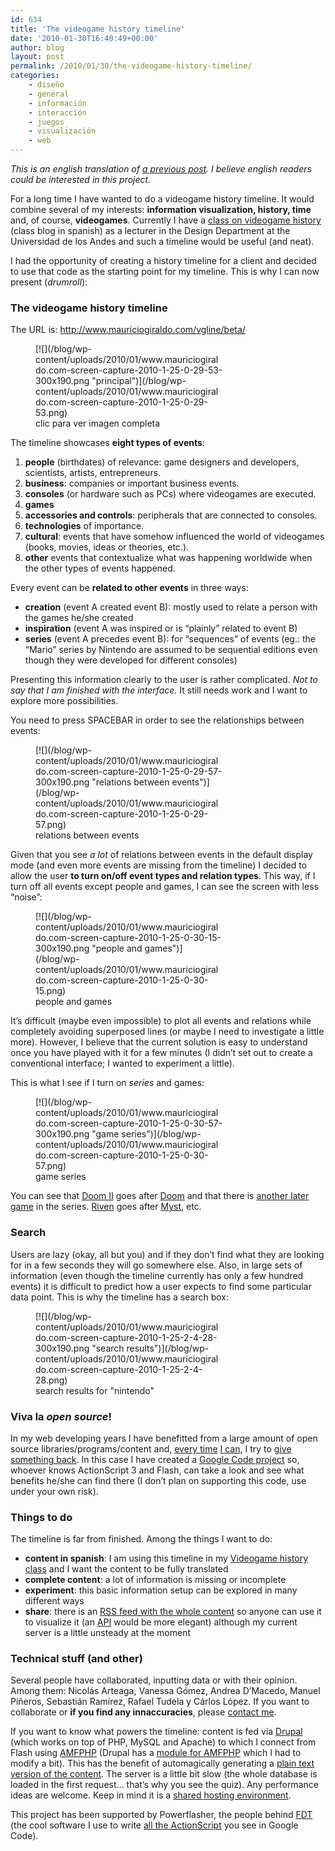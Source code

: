 ```yaml
---
id: 634
title: 'The videogame history timeline'
date: '2010-01-30T16:40:49+00:00'
author: blog
layout: post
permalink: /2010/01/30/the-videogame-history-timeline/
categories:
    - diseño
    - general
    - información
    - interacción
    - juegos
    - visualización
    - web
---
```


*This is an english translation of [a previous post](http://www.mauriciogiraldo.com/blog/2010/01/25/una-linea-de-tiempo-de-videojuegos/). I believe english readers could be interested in this project.*

For a long time I have wanted to do a videogame history timeline. It would combine several of my interests: **information visualization, history, time** and, of course, **videogames**. Currently I have a [class on videogame history](http://designblog.uniandes.edu.co/blogs/dise3223/ "blog del curso") (class blog in spanish) as a lecturer in the Design Department at the Universidad de los Andes and such a timeline would be useful (and neat).

I had the opportunity of creating a history timeline for a client and decided to use that code as the starting point for my timeline. This is why I can now present (*drumroll*):

### The videogame history timeline

The URL is: <http://www.mauriciogiraldo.com/vgline/beta/>

<figure markdown="1" aria-describedby="caption-attachment-620" class="wp-caption alignnone" id="attachment_620" style="width: 300px">
[![](/blog/wp-content/uploads/2010/01/www.mauriciogiraldo.com-screen-capture-2010-1-25-0-29-53-300x190.png "principal")](/blog/wp-content/uploads/2010/01/www.mauriciogiraldo.com-screen-capture-2010-1-25-0-29-53.png)
<figcaption markdown="0" class="wp-caption-text" id="caption-attachment-620">
clic para ver imagen completa
</figcaption>

</figure>

The timeline showcases **eight types of events**:

1. **people** (birthdates) of relevance: game designers and developers, scientists, artists, entrepreneurs.
2. **business**: companies or important business events.
3. **consoles** (or hardware such as PCs) where videogames are executed.
4. **games**
5. **accessories and controls**: peripherals that are connected to consoles.
6. **technologies** of importance.
7. **cultural**: events that have somehow influenced the world of videogames (books, movies, ideas or theories, etc.).
8. **other** events that contextualize what was happening worldwide when the other types of events happened.

Every event can be **related to other events** in three ways:

- **creation** (event A created event B): mostly used to relate a person with the games he/she created
- **inspiration** (event A was inspired or is “plainly” related to event B)
- **series** (event A precedes event B): for “sequences” of events (eg.: the “Mario” series by Nintendo are assumed to be sequential editions even though they were developed for different consoles)

Presenting this information clearly to the user is rather complicated. *Not to say that I am finished with the interface.* It still needs work and I want to explore more possibilities.

You need to press SPACEBAR in order to see the relationships between events:

<figure markdown="1" aria-describedby="caption-attachment-621" class="wp-caption alignnone" id="attachment_621" style="width: 300px">
[![](/blog/wp-content/uploads/2010/01/www.mauriciogiraldo.com-screen-capture-2010-1-25-0-29-57-300x190.png "relations between events")](/blog/wp-content/uploads/2010/01/www.mauriciogiraldo.com-screen-capture-2010-1-25-0-29-57.png)
<figcaption markdown="0" class="wp-caption-text" id="caption-attachment-621">
relations between events
</figcaption>

</figure>

Given that you see *a lot* of relations between events in the default display mode (and even more events are missing from the timeline) I decided to allow the user **to turn on/off event types and relation types**. This way, if I turn off all events except people and games, I can see the screen with less “noise”:

<figure markdown="1" aria-describedby="caption-attachment-622" class="wp-caption alignnone" id="attachment_622" style="width: 300px">
[![](/blog/wp-content/uploads/2010/01/www.mauriciogiraldo.com-screen-capture-2010-1-25-0-30-15-300x190.png "people and games")](/blog/wp-content/uploads/2010/01/www.mauriciogiraldo.com-screen-capture-2010-1-25-0-30-15.png)
<figcaption markdown="0" class="wp-caption-text" id="caption-attachment-622">
people and games
</figcaption>

</figure>

It’s difficult (maybe even impossible) to plot all events and relations while completely avoiding superposed lines (or maybe I need to investigate a little more). However, I believe that the current solution is easy to understand once you have played with it for a few minutes (I didn’t set out to create a conventional interface; I wanted to experiment a little).

This is what I see if I turn on *series* and games:

<figure markdown="1" aria-describedby="caption-attachment-623" class="wp-caption alignnone" id="attachment_623" style="width: 300px">
[![](/blog/wp-content/uploads/2010/01/www.mauriciogiraldo.com-screen-capture-2010-1-25-0-30-57-300x190.png "game series")](/blog/wp-content/uploads/2010/01/www.mauriciogiraldo.com-screen-capture-2010-1-25-0-30-57.png)
<figcaption markdown="0" class="wp-caption-text" id="caption-attachment-623">
game series
</figcaption>

</figure>

You can see that [Doom II](http://www.mauriciogiraldo.com/vgline/beta/#/338 "Doom II en la línea de tiempo") goes after [Doom](http://www.mauriciogiraldo.com/vgline/beta/#/323 "Doom en la línea de tiempo") and that there is [another later game](http://www.mauriciogiraldo.com/vgline/beta/#/342 "Doom III en la línea de tiempo") in the series. [Riven](http://www.mauriciogiraldo.com/vgline/beta/#/267 "Riven en la línea de tiempo") goes after [Myst](http://www.mauriciogiraldo.com/vgline/beta/#/265 "Myst en la línea de tiempo"), etc.

### Search

Users are lazy (okay, all but you) and if they don’t find what they are looking for in a few seconds they will go somewhere else. Also, in large sets of information (even though the timeline currently has only a few hundred events) it is difficult to predict how a user expects to find some particular data point. This is why the timeline has a search box:

<figure markdown="1" aria-describedby="caption-attachment-624" class="wp-caption alignnone" id="attachment_624" style="width: 300px">
[![](/blog/wp-content/uploads/2010/01/www.mauriciogiraldo.com-screen-capture-2010-1-25-2-4-28-300x190.png "search results")](/blog/wp-content/uploads/2010/01/www.mauriciogiraldo.com-screen-capture-2010-1-25-2-4-28.png)
<figcaption markdown="0" class="wp-caption-text" id="caption-attachment-624">
search results for "nintendo"
</figcaption>

</figure>

### Viva la *open source*!

In my web developing years I have benefitted from a large amount of open source libraries/programs/content and, [every time](http://sourceforge.net/projects/dmcourseware/ "Digital Media Courseware, proyecto en colaboración con Hernando Barragán") [I can](http://sourceforge.net/projects/spaw-cf "SPAW-CF, una versión ColdFusion de un editor de texto web"), I try to [give something back](http://stackoverflow.com/users/160933/mga "mi perfil en Stack Overflow"). In this case I have created a [Google Code project](http://code.google.com/p/vgline/) so, whoever knows ActionScript 3 and Flash, can take a look and see what benefits he/she can find there (I don’t plan on supporting this code, use under your own risk).

### Things to do

The timeline is far from finished. Among the things I want to do:

- **content in spanish**: I am using this timeline in my [Videogame history class](http://designblog.uniandes.edu.co/blogs/dise3223/programa-del-curso/ "class blog") and I want the content to be fully translated
- **complete content**: a lot of information is missing or incomplete
- **experiment**: this basic information setup can be explored in many different ways
- **share**: there is an [RSS feed with the whole content](http://www.mauriciogiraldo.com/vgline/rss/event/feed) so anyone can use it to visualize it (an [API](http://en.wikipedia.org/wiki/Application_programming_interface) would be more elegant) although my current server is a little unsteady at the moment

### Technical stuff (and other)

Several people have collaborated, inputting data or with their opinion. Among them: Nicolás Arteaga, Vanessa Gómez, Andrea D’Macedo, Manuel Piñeros, Sebastián Ramírez, Rafael Tudela y Cárlos López. If you want to collaborate or **if you find any innaccuracies**, please [contact me](../../vgline/contact).

If you want to know what powers the timeline: content is fed via [Drupal](http://drupal.org/) (which works on top of PHP, MySQL and Apache) to which I connect from Flash using [AMFPHP](http://www.amfphp.org/) (Drupal has a [module for AMFPHP](http://drupal.org/project/amfphp) which I had to modify a bit). This has the benefit of automagically generating a [plain text version of the content](http://www.mauriciogiraldo.com/vgline/). The server is a little bit slow (the whole database is loaded in the first request… that’s why you see the quiz). Any performance ideas are welcome. Keep in mind it is a [shared hosting environment](http://www.mediatemple.net).

This project has been supported by Powerflasher, the people behind [FDT](http://www.fdt.powerflasher.com/) (the cool software I use to write [all the ActionScript](http://code.google.com/p/vgline/source/browse/trunk/src/com/pingpongestudio/timeline/Timeline.as "un pocotón de ActionScript") you see in Google Code).